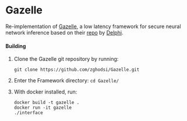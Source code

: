 # Gazelle

Re-implementation of [Gazelle](https://www.usenix.org/system/files/conference/usenixsecurity18/sec18-juvekar.pdf), a low latency framework for  secure neural network inference based on their [repo](https://github.com/chiraag/gazelle_mpc) by [Delphi](https://github.com/mc2-project/delphi/tree/master/rust/protocols-sys/c%2B%2B).

#### Building 

1. Clone the Gazelle git repository by running:
    ```
    git clone https://github.com/zghodsi/Gazelle.git
    ```

2. Enter the Framework directory: `cd Gazelle/`

3. With docker installed, run:
    ```
    docker build -t gazelle .
    docker run -it gazelle
    ./interface
    ```
